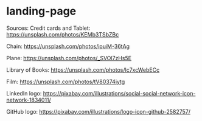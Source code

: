 # landing-page

Sources:
Credit cards and Tablet: https://unsplash.com/photos/KEMb3TSbZBc

Chain: https://unsplash.com/photos/ipuiM-36tAg

Plane: https://unsplash.com/photos/_SVOl7zHs5E

Library of Books: https://unsplash.com/photos/lc7xcWebECc

Film: https://unsplash.com/photos/tV80374iytg

LinkedIn logo: https://pixabay.com/illustrations/social-social-network-icon-network-1834011/

GitHub logo: https://pixabay.com/illustrations/logo-icon-github-2582757/
